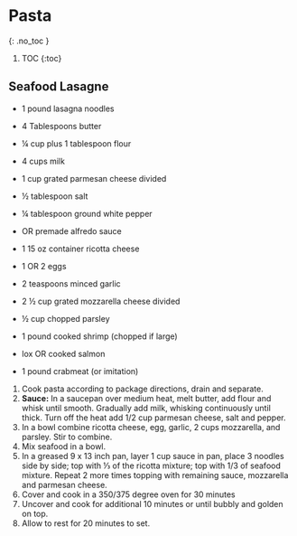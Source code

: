 # Pasta
{: .no_toc }

1. TOC
{:toc}

## Seafood Lasagne

* 1 pound lasagna noodles

* 4 Tablespoons butter
* ¼ cup plus 1 tablespoon flour
* 4 cups milk
* 1 cup grated parmesan cheese divided
* ½ tablespoon salt
* ¼ tablespoon ground white pepper
* OR premade alfredo sauce

* 1 15 oz container ricotta cheese
* 1 OR 2 eggs
* 2 teaspoons minced garlic
* 2 ½ cup grated mozzarella cheese divided
* ½ cup chopped parsley

* 1 pound cooked shrimp (chopped if large)
* lox OR cooked salmon
* 1 pound crabmeat (or imitation)


1. Cook pasta according to package directions, drain and separate.
1. **Sauce:** In a saucepan over medium heat, melt butter, add flour and whisk until smooth. Gradually add milk, whisking continuously until thick. Turn off the heat add 1/2 cup parmesan cheese, salt and pepper.
1. In a bowl combine ricotta cheese, egg, garlic, 2 cups mozzarella, and parsley. Stir to combine.
1. Mix seafood in a bowl.
1. In a greased 9 x 13 inch pan, layer 1 cup sauce in pan, place 3 noodles side by side; top with ⅓ of the ricotta mixture; top with 1/3 of seafood mixture. Repeat 2 more times topping with remaining sauce, mozzarella and parmesan cheese.
1. Cover and cook in a 350/375 degree oven for 30 minutes
2. Uncover and cook for additional 10 minutes or until bubbly and golden on top. 
3. Allow to rest for 20 minutes to set.
